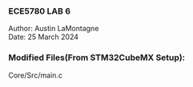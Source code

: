 ### ECE5780 LAB 6
Author: Austin LaMontagne <br />
Date: 25 March 2024 <br />

### Modified Files(From STM32CubeMX Setup):
Core/Src/main.c <br />